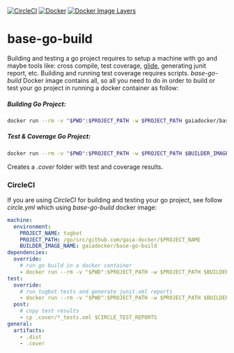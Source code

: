 [![CircleCI](https://circleci.com/gh/gaia-docker/base-go-build.svg?style=shield)](https://circleci.com/gh/gaia-docker/base-go-build)
[![Docker](https://img.shields.io/docker/pulls/gaiadocker/base-go-build.svg)](https://hub.docker.com/r/gaiadocker/base-go-build/)
[![Docker Image Layers](https://imagelayers.io/badge/gaiadocker/base-go-build:latest.svg)](https://imagelayers.io/?images=gaiadocker/base-go-build:latest)

# base-go-build
Building and testing a go project requires to setup a machine with go and maybe tools like: cross compile, test coverage, [glide](https://github.com/Masterminds/glide), generating junit report, etc.
Building and running test coverage requires scripts. *base-go-build* Docker image contains all, so all you need to do in order to build or test your go project in running a docker container as follow:
##### Building Go Project:
```bash
docker run --rm -v "$PWD":$PROJECT_PATH -w $PROJECT_PATH gaiadocker/base-go-build /go/script/go_build.sh $PROJECT_NAME
```
##### Test & Coverage Go Project:
```bash
docker run --rm -v "$PWD":$PROJECT_PATH -w $PROJECT_PATH $BUILDER_IMAGE_NAME /go/script/coverage.sh
```
Creates a _.cover_ folder with test and coverage results.
### CircleCI
If you are using _CircleCI_ for building and testing your go project, see follow _circle.yml_ which using _base-go-build_ docker image:
```yml
machine:
  environment:
    PROJECT_NAME: tugbot
    PROJECT_PATH: /go/src/github.com/gaia-docker/$PROJECT_NAME
    BUILDER_IMAGE_NAME: gaiadocker/base-go-build
dependencies:
  override:
    # run go build in a docker container
    - docker run --rm -v "$PWD":$PROJECT_PATH -w $PROJECT_PATH $BUILDER_IMAGE_NAME /go/script/go_build.sh $PROJECT_NAME
test:
  override:
    # run tugbot tests and generate junit.xml reports
    - docker run --rm -v "$PWD":$PROJECT_PATH -w $PROJECT_PATH $BUILDER_IMAGE_NAME /go/script/coverage.sh
  post:
    # copy test results
    - cp .cover/*_tests.xml $CIRCLE_TEST_REPORTS
general:
  artifacts:
    - .dist
    - .cover
```
